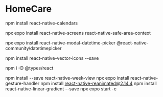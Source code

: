 # HomeCare
 npm install react-native-calendars
 
 npx expo install react-native-screens react-native-safe-area-context
 
 npx expo install react-native-modal-datetime-picker @react-native-community/datetimepicker
 
 npm install react-native-vector-icons --save
 
 npm i -D @types/react

 npm install --save react-native-week-view 
 npx expo install react-native-gesture-handler
 npm install react-native-reanimated@2.14.4
 npm install react-native-linear-gradient --save
 npx expo start -c
